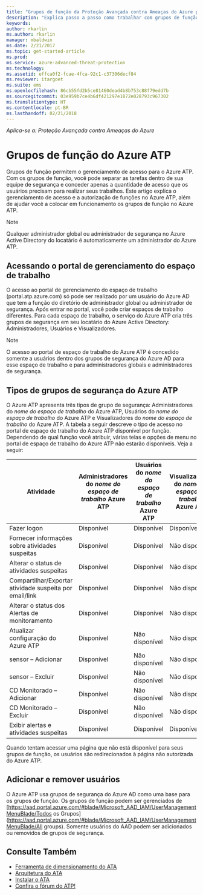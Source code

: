 ```yaml
---
title: "Grupos de função da Proteção Avançada contra Ameaças do Azure para gerenciamento de acesso | Microsoft Docs"
description: "Explica passo a passo como trabalhar com grupos de função do Azure ATP."
keywords: 
author: rkarlin
ms.author: rkarlin
manager: mbaldwin
ms.date: 2/21/2017
ms.topic: get-started-article
ms.prod: 
ms.service: azure-advanced-threat-protection
ms.technology: 
ms.assetid: effca0f2-fcae-4fca-92c1-c37306decf84
ms.reviewer: itargoet
ms.suite: ems
ms.openlocfilehash: 86cb55fd2b5ce81460dead4b8b753c88f79edd7b
ms.sourcegitcommit: 03e959b7ce4b6df421297e1872e028793c967302
ms.translationtype: HT
ms.contentlocale: pt-BR
ms.lasthandoff: 02/21/2018
---
```

*Aplica-se a: Proteção Avançada contra Ameaças do Azure*




# <a name="azure-atp-role-groups"></a>Grupos de função do Azure ATP

Grupos de função permitem o gerenciamento de acesso para o Azure ATP. Com os grupos de função, você pode separar as tarefas dentro de sua equipe de segurança e conceder apenas a quantidade de acesso que os usuários precisam para realizar seus trabalhos. Este artigo explica o gerenciamento de acesso e a autorização de funções no Azure ATP, além de ajudar você a colocar em funcionamento os grupos de função no Azure ATP.

> [!NOTE]
> Qualquer administrador global ou administrador de segurança no Azure Active Directory do locatário é automaticamente um administrador do Azure ATP.

## <a name="accessing-the-workspace-management-portal"></a>Acessando o portal de gerenciamento do espaço de trabalho

O acesso ao portal de gerenciamento do espaço de trabalho (portal.atp.azure.com) só pode ser realizado por um usuário do Azure AD que tem a função do diretório de administrador global ou administrador de segurança. Após entrar no portal, você pode criar espaços de trabalho diferentes. Para cada espaço de trabalho, o serviço do Azure ATP cria três grupos de segurança em seu locatário do Azure Active Directory: Administradores, Usuários e Visualizadores. 

> [!NOTE]
> O acesso ao portal de espaço de trabalho do Azure ATP é concedido somente a usuários dentro dos grupos de segurança do Azure AD para esse espaço de trabalho e para administradores globais e administradores de segurança.


## <a name="types-of-azure-atp-security-groups"></a>Tipos de grupos de segurança do Azure ATP 

O Azure ATP apresenta três tipos de grupo de segurança: Administradores do *nome do espaço de trabalho* do Azure ATP, Usuários do *nome do espaço de trabalho* do Azure ATP e Visualizadores do *nome do espaço de trabalho* do Azure ATP. A tabela a seguir descreve o tipo de acesso no portal de espaço de trabalho do Azure ATP disponível por função. Dependendo de qual função você atribuir, várias telas e opções de menu no portal de espaço de trabalho do Azure ATP não estarão disponíveis. Veja a seguir:

|Atividade |Administradores do *nome do espaço de trabalho* Azure ATP|Usuários do *nome do espaço de trabalho* Azure ATP|Visualizadores do *nome do espaço de trabalho* Azure ATP|
|----|----|----|----|
|Fazer logon|Disponível|Disponível|Disponível|
|Fornecer informações sobre atividades suspeitas|Disponível|Disponível|Não disponível|
|Alterar o status de atividades suspeitas|Disponível|Disponível|Não disponível|
|Compartilhar/Exportar atividade suspeita por email/link|Disponível|Disponível|Não disponível|
|Alterar o status dos Alertas de monitoramento|Disponível|Disponível|Não disponível|
|Atualizar configuração do Azure ATP|Disponível|Não disponível|Não disponível|
|sensor – Adicionar|Disponível|Não disponível|Não disponível|
|sensor – Excluir |Disponível|Não disponível|Não disponível|
|CD Monitorado – Adicionar |Disponível|Não disponível|Não disponível|
|CD Monitorado – Excluir|Disponível|Não disponível|Não disponível|
|Exibir alertas e atividades suspeitas|Disponível|Disponível|Disponível|


Quando tentam acessar uma página que não está disponível para seus grupos de função, os usuários são redirecionados à página não autorizada do Azure ATP. 

## <a name="add-and-remove-users"></a>Adicionar e remover usuários 

O Azure ATP usa grupos de segurança do Azure AD como uma base para os grupos de função. Os grupos de função podem ser gerenciados de [https://aad.portal.azure.com/#blade/Microsoft_AAD_IAM/UserManagementMenuBlade/Todos os Grupos](https://aad.portal.azure.com/#blade/Microsoft_AAD_IAM/UserManagementMenuBlade/All groups).  Somente usuários do AAD podem ser adicionados ou removidos de grupos de segurança. 


## <a name="see-also"></a>Consulte Também
- [Ferramenta de dimensionamento do ATA](http://aka.ms/aatpsizingtool)
- [Arquitetura do ATA](atp-architecture.md)
- [Instalar o ATA](install-atp-step1.md)
- [Confira o fórum do ATP!](https://aka.ms/azureatpcommunity)


